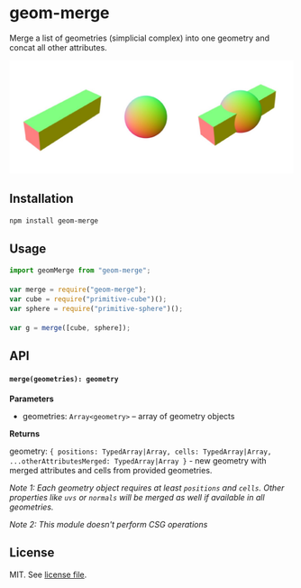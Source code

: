 # geom-merge

Merge a list of geometries (simplicial complex) into one geometry and concat all other attributes.

![](screenshot.jpg)

## Installation

```bash
npm install geom-merge
```

## Usage

```js
import geomMerge from "geom-merge";

var merge = require("geom-merge");
var cube = require("primitive-cube")();
var sphere = require("primitive-sphere")();

var g = merge([cube, sphere]);
```

## API

#### `merge(geometries): geometry`

**Parameters**

- geometries: `Array<geometry>` – array of geometry objects

**Returns**

geometry: `{ positions: TypedArray|Array, cells: TypedArray|Array, ...otherAttributesMerged: TypedArray|Array }` - new geometry with merged attributes and cells from provided geometries.

_Note 1: Each geometry object requires at least `positions` and `cells`. Other properties like `uvs` or `normals` will be merged as well if available in all geometries._

_Note 2: This module doesn't perform CSG operations_

## License

MIT. See [license file](https://github.com/vorg/geom-merge/blob/master/LICENSE.md).
